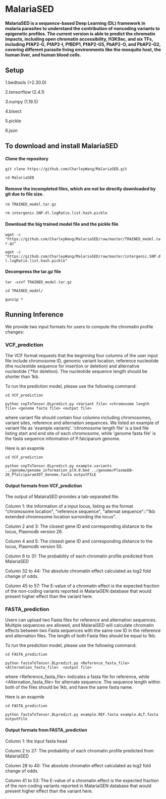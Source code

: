 # MalariaSED
#### MalariaSED is a sequence-based Deep Learning (DL) framework in malaria parasites to understand the contribution of noncoding variants to epigenetic profiles. The current version is able to predict the chromatin impacts, including open chromatin accessibility, H3K9ac, and six TFs, including PfAP2-G, PfAP2-I, PfBDP1, PfAP2-G5, PbAP2-O, and PbAP2-G2, covering different parasite living environments like the mosquito host, the human liver, and human blood cells. 


## Setup
1.bedtools (>2.30.0)

2.tensorflow (2.4.1)

3.numpy (1.19.5)

4.bisect

5.pickle

6.json


## To download and install MalariaSED
#### Clone the repository
`git clone https://github.com/CharleyWang/MalariaSED.git`

`cd MalariaSED`


#### Remove the incompleted files, which are not be directly downloaded by git due to file size. 
`rm TRAINED_model.tar.gz`

`rm intergenic.SNP.dl.logRatio.list.hash.pickle`


#### Download the big trained model file and the pickle file
`wget -c "https://github.com/CharleyWang/MalariaSED/raw/master/TRAINED_model.tar.gz"`

`wget -c "https://github.com/CharleyWang/MalariaSED/raw/master/intergenic.SNP.dl.logRatio.list.hash.pickle"`


#### Decompress the tar.gz file
`tar -xzvf TRAINED_model.tar.gz`

`cd TRAINED_model/`

`gunzip *`


## Running Inference
We provide two input formats for users to compute the chromatin profile changes:

### VCF_prediction
The VCF format requests that the beginning four columns of the user input file include chromosome ID, genomic variant location, reference nucleotide (the nucleotide sequence for insertion or deletion) and alternative nucleotide (‘*for deletion). The nucleotide sequence length should be shorter than 1kb.

To run the prediction model, please use the following command:

`cd VCF_prediction `

`python snpToTensor.DLpredict.py <Variant file> <chromosome length file> <genome fasta file> <output file>`

where variant file should contain four columns including chromosomes, variant sites, reference and alternation sequences. We listed an example of variant file as 'example.variants'. 'chromosome length file' is a bed file listing start and end site of each chromosome, while 'genome fasta file' is the fasta sequence information of P.falciparum genome. 

Here is an exapmle

`cd VCF_prediction `

`python snpToTensor.DLpredict.py example.variants  ../genome/genome_information_pl9.0.bed ../genome/PlasmoDB-26_Pfalciparum3D7_Genome.fasta outputFILE`

#### Output formats from VCF_prediction

The output of MalairaSED provides a tab-separated file.

Column 1: the information of a input locus, listing as the format "chromosome location", "reference sequence", "alternat sequence"::"1kb extended                         chromosome location surronding the locus". 

Column 2 and 3: The closest gene ID and corresponding distance to the locus, Plasmodb version 26.

Column 4 and 5: The closest gene ID and corresponding distance to the locus, Plasmodb version 55.

Column 6 to 31: The probability of each chromatin profile predicted from MalariaSED

Column 32 to 44: The absolute chromatin effect calculated as log2 fold change of odds. 

Column 45 to 57: The E-value of a chromatin effect is the expected fraction of the non-coding variants reported in MalariaGEN database that would present higher effect than the variant here.


### FASTA_prediction
Users can upload two Fasta files for reference and alternation sequences. Multiple sequences are allowed, and MalaraiSED will calculate chromatin effects between two Fasta sequences with the same row ID in the reference and alternation files. The length of both Fasta files should be equal to 1kb. 

To run the prediction model, please use the following command:

`cd FASTA_prediction`

`python fastaToTensor.DLpredict.py <Reference_fasta_file>  <Alternation_fasta_file>  <output file>`

where <Reference_fasta_file> indicates a fasta file for reference, while <Alternation_fasta_file> for alternate sequence. The sequence length within both of the files should be 1kb, and have the same fasta name.

Here is an exapmle

`cd FASTA_prediction`

`python fastaToTensor.DLpredict.py example.REF.fasta example.ALT.fasta outputFile`

#### Output formats from FASTA_prediction
Column 1: the input fasta head  

Column 2 to 27: The probability of each chromatin profile predicted from MalariaSED

Column 28 to 40: The absolute chromatin effect calculated as log2 fold change of odds. 

Column 41 to 53: The E-value of a chromatin effect is the expected fraction of the non-coding variants reported in MalariaGEN database that would present higher effect than the variant here.

